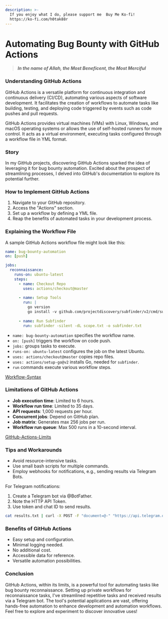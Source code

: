 ```yaml
---
description: >-
  If you enjoy what I do, please support me  Buy Me Ko-fi!
  https://ko-fi.com/h0tak88r
---
```


# Automating Bug Bounty with GitHub Actions

> _**In the name of Allah, the Most Beneficent, the Most Merciful**_

### Understanding GitHub Actions

GitHub Actions is a versatile platform for continuous integration and continuous delivery (CI/CD), automating various aspects of software development. It facilitates the creation of workflows to automate tasks like building, testing, and deploying code triggered by events such as code pushes and pull requests.

GitHub Actions provides virtual machines (VMs) with Linux, Windows, and macOS operating systems or allows the use of self-hosted runners for more control. It acts as a virtual environment, executing tasks configured through a workflow file in YML format.

### Story

In my GitHub projects, discovering GitHub Actions sparked the idea of leveraging it for bug bounty automation. Excited about the prospect of streamlining processes, I delved into GitHub's documentation to explore its potential further.

### How to Implement GitHub Actions

1. Navigate to your GitHub repository.
2. Access the "Actions" section.
3. Set up a workflow by defining a YML file.
4. Reap the benefits of automated tasks in your development process.

### Explaining the Workflow File

A sample GitHub Actions workflow file might look like this:

```yaml
name: bug-bounty-automation
on: [push]

jobs:
  reconnaissance:
    runs-on: ubuntu-latest
    steps:
      - name: Checkout Repo
        uses: actions/checkout@master
      
      - name: Setup Tools
        run: |
          go version
          go install -v github.com/projectdiscovery/subfinder/v2/cmd/subfinder@latest    
          
      - name: Run Subfinder
        run: subfinder -silent -dL scope.txt -o subfinder.txt
```

* `name: bug-bounty-automation` specifies the workflow name.
* `on: [push]` triggers the workflow on code push.
* `jobs:` groups tasks to execute.
* `runs-on: ubuntu-latest` configures the job on the latest Ubuntu.
* `uses: actions/checkout@master` copies repo files.
* `uses: actions/setup-go@v2` installs Go, needed for `subfinder`.
* `run` commands execute various workflow steps.

[Workflow-Syntax](https://docs.github.com/en/actions/using-workflows/workflow-syntax-for-github-actions\_)

### Limitations of GitHub Actions

* **Job execution time**: Limited to 6 hours.
* **Workflow run time**: Limited to 35 days.
* **API requests**: 1,000 requests per hour.
* **Concurrent jobs**: Depend on GitHub plan.
* **Job matrix**: Generates max 256 jobs per run.
* **Workflow run queue**: Max 500 runs in a 10-second interval.

[GitHub-Actions-Limits](https://docs.github.com/en/actions/learn-github-actions/usage-limits-billing-and-administration)

### Tips and Workarounds

* Avoid resource-intensive tasks.
* Use small bash scripts for multiple commands.
* Employ webhooks for notifications, e.g., sending results via Telegram Bots.

For Telegram notifications:

1. Create a Telegram bot via @BotFather.
2. Note the HTTP API Token.
3. Use token and chat ID to send results.

```bash
cat results.txt | curl -X POST -F "document=@-" "https://api.telegram.org/bot<YOUR-BOT-TOKEN>/sendDocument" -F "chat_id=<YOUR-CHAT-ID>"
```

### Benefits of GitHub Actions

* Easy setup and configuration.
* Minimal logging needed.
* No additional cost.
* Accessible data for reference.
* Versatile automation possibilities.

### Conclusion

GitHub Actions, within its limits, is a powerful tool for automating tasks like bug bounty reconnaissance. Setting up private workflows for reconnaissance tasks, I've streamlined repetitive tasks and received results via a Telegram bot. The tool's potential applications are vast, offering hands-free automation to enhance development and automation workflows. Feel free to explore and experiment to discover innovative uses!
